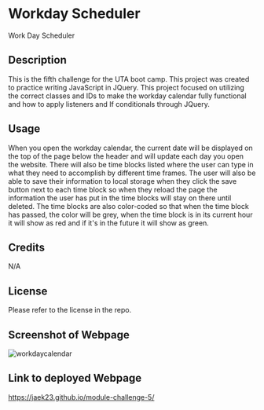 # Workday Scheduler 
Work Day Scheduler

## Description
This is the fifth challenge for the UTA boot camp. This project was created to practice writing JavaScript in JQuery. This project focused on utilizing the correct classes and IDs to make the workday calendar fully functional and how to apply listeners and If conditionals through JQuery. 

## Usage 
When you open the workday calendar, the current date will be displayed on the top of the page below the header and will update each day you open the website. There will also be time blocks listed where the user can type in what they need to accomplish by different time frames. The user will also be able to save their information to local storage when they click the save button next to each time block so when they reload the page the information the user has put in the time blocks will stay on there until deleted. The time blocks are also color-coded so that when the time block has passed, the color will be grey, when the time block is in its current hour it will show as red and if it's in the future it will show as green. 

## Credits 
N/A

## License 
Please refer to the license in the repo. 

## Screenshot of Webpage  
![workdaycalendar](https://github.com/Jaek23/module-challenge-5/assets/141678374/b89ae065-1b32-4bff-9be6-6a6dcc2e2779)

## Link to deployed Webpage 
https://jaek23.github.io/module-challenge-5/



 
